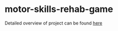 # motor-skills-rehab-game
Detailed overview of project can be found [here]("https://github.com/adamdavidcole/motor-skills-rehab-game/blob/master/Customer-Handoff-Document.pdf")

